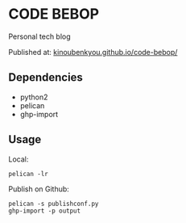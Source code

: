 CODE BEBOP
================

Personal tech blog

Published at: [kinoubenkyou.github.io/code-bebop/](https://kinoubenkyou.github.io/code-bebop/)

Dependencies
------------

* python2
* pelican
* ghp-import

Usage
--------

Local:

```shell
pelican -lr
```

Publish on Github:

```shell
pelican -s publishconf.py
ghp-import -p output
```
